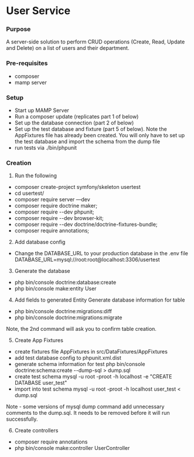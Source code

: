# User Service

### Purpose

A server-side solution to perform CRUD operations (Create, Read, Update and Delete) on a list of users and their department.


### Pre-requisites 

- composer
- mamp server

### Setup
* Start up MAMP Server
* Run a composer update (replicates part 1 of below)
* Set up the database connection (part 2 of below)
* Set up the test database and fixture (part 5 of below). Note the AppFixtures file has already been created. You will only have to set up the test database and import the schema from the dump file
* run tests via ./bin/phpunit

### Creation

1. Run the following 
* composer create-project symfony/skeleton usertest
* cd usertest/
* composer require server —dev
* composer require doctrine maker;
* composer require --dev phpunit;
* composer require --dev browser-kit;
* composer require --dev doctrine/doctrine-fixtures-bundle;
* composer require annotations;


2. Add database config
- Change the DATABASE_URL to your production database in the .env file 
    DATABASE_URL=mysql://root:root@localhost:3306/usertest


3. Generate the database
- php bin/console doctrine:database:create
- php bin/console make:entity User


4. Add fields to generated Entity
Generate database information for table
- php bin/console doctrine:migrations:diff
- php bin/console doctrine:migrations:migrate

Note, the 2nd command will ask you to confirm table creation.


5. Create App Fixtures
- create fixtures file AppFixtures in src/DataFixtures/AppFixtures
- add test database config to phpunit.xml.dist
  <env name="DATABASE_URL" value="mysql://root:root@localhost:3306/user_test" />
- generate schema information for test
  php bin/console doctrine:schema:create --dump-sql > dump.sql
- create test schema
  mysql -u root -proot -h localhost -e "CREATE DATABASE user_test"
- import into test schema
  mysql -u root -proot -h localhost user_test < dump.sql

Note - some versions of mysql dump command add unnecessary comments to the dump.sql. It needs to be removed before it will run successfully.


6. Create controllers
- composer require annotations
- php bin/console make:controller UserController
